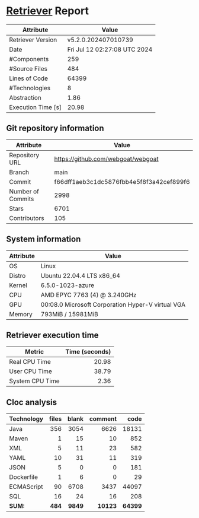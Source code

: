 # [Retriever](https://github.com/PalladioSimulator/Palladio-ReverseEngineering-Retriever) Report
| Attribute          | Value |
| ------------------ | ----- |
| Retriever Version  | v5.2.0.202407010739 |
| Date               | Fri Jul 12 02:27:08 UTC 2024 |
| #Components        | 259 |
| #Source Files      | 484 |
| Lines of Code      | 64399 |
| #Technologies      | 8 |
| Abstraction        | 1.86 |
| Execution Time [s] | 20.98 |

## Git repository information
|      Attribute    | Value |
| ----------------- | ----- |
| Repository URL    | https://github.com/webgoat/webgoat |
| Branch            | main |
| Commit            | f66dff1aeb3c1dc5876fbb4e5f8f3a42cef899f6 |
| Number of Commits | 2998 |
| Stars             | 6701 |
| Contributors      | 105 |


## System information
| Attribute | Value |
| --------- | ----- |
| OS | Linux  |
| Distro | Ubuntu 22.04.4 LTS x86_64  |
| Kernel | 6.5.0-1023-azure  |
| CPU | AMD EPYC 7763 (4) @ 3.240GHz  |
| GPU | 00:08.0 Microsoft Corporation Hyper-V virtual VGA  |
| Memory | 793MiB / 15981MiB  |

## Retriever execution time
| Metric | Time (seconds) |
| --- | ---: |
| Real CPU Time | 20.98 |
| User CPU Time | 38.79 |
| System CPU Time | 2.36 |
<!--
Explainations:
- __Real CPU Time__: actual time the command has run (can be less than total time spent in user and system mode for multi-threaded processes)
- __User CPU Time__: time the command has spent running in user mode
- __System CPU Time__: time the command has spent running in system or kernel mode
-->

## Cloc analysis

<!-- github.com/AlDanial/cloc v 1.90  T=2.82 s (298.7 files/s, 38514.6 lines/s) -->

|Technology|files|blank|comment|code|
|:-------|-------:|-------:|-------:|-------:|
|Java|356|3054|6626|18131|
|Maven|1|15|10|852|
|XML|5|11|23|582|
|YAML|10|31|11|319|
|JSON|5|0|0|181|
|Dockerfile|1|6|0|29|
|ECMAScript|90|6708|3437|44097|
|SQL|16|24|16|208|
|**SUM:**|**484**|**9849**|**10123**|**64399**|
